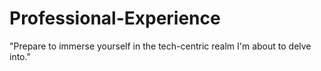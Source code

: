 # Professional-Experience
 "Prepare to immerse yourself in the tech-centric realm I'm about to delve into."
